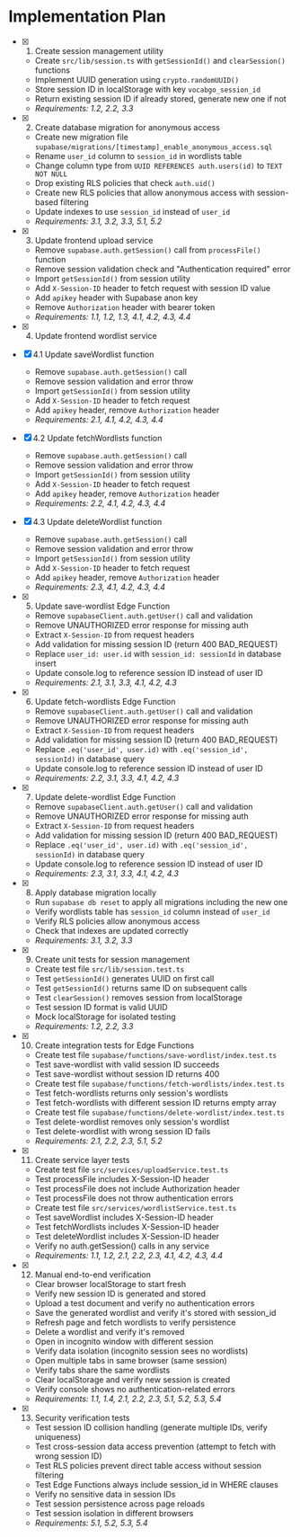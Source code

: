 # Implementation Plan

- [x] 1. Create session management utility
  - Create `src/lib/session.ts` with `getSessionId()` and `clearSession()` functions
  - Implement UUID generation using `crypto.randomUUID()`
  - Store session ID in localStorage with key `vocabgo_session_id`
  - Return existing session ID if already stored, generate new one if not
  - _Requirements: 1.2, 2.2, 3.3_

- [x] 2. Create database migration for anonymous access
  - Create new migration file `supabase/migrations/[timestamp]_enable_anonymous_access.sql`
  - Rename `user_id` column to `session_id` in wordlists table
  - Change column type from `UUID REFERENCES auth.users(id)` to `TEXT NOT NULL`
  - Drop existing RLS policies that check `auth.uid()`
  - Create new RLS policies that allow anonymous access with session-based filtering
  - Update indexes to use `session_id` instead of `user_id`
  - _Requirements: 3.1, 3.2, 3.3, 5.1, 5.2_

- [x] 3. Update frontend upload service
  - Remove `supabase.auth.getSession()` call from `processFile()` function
  - Remove session validation check and "Authentication required" error
  - Import `getSessionId()` from session utility
  - Add `X-Session-ID` header to fetch request with session ID value
  - Add `apikey` header with Supabase anon key
  - Remove `Authorization` header with bearer token
  - _Requirements: 1.1, 1.2, 1.3, 4.1, 4.2, 4.3, 4.4_

- [x] 4. Update frontend wordlist service
- [x] 4.1 Update saveWordlist function
  - Remove `supabase.auth.getSession()` call
  - Remove session validation and error throw
  - Import `getSessionId()` from session utility
  - Add `X-Session-ID` header to fetch request
  - Add `apikey` header, remove `Authorization` header
  - _Requirements: 2.1, 4.1, 4.2, 4.3, 4.4_

- [x] 4.2 Update fetchWordlists function
  - Remove `supabase.auth.getSession()` call
  - Remove session validation and error throw
  - Import `getSessionId()` from session utility
  - Add `X-Session-ID` header to fetch request
  - Add `apikey` header, remove `Authorization` header
  - _Requirements: 2.2, 4.1, 4.2, 4.3, 4.4_

- [x] 4.3 Update deleteWordlist function
  - Remove `supabase.auth.getSession()` call
  - Remove session validation and error throw
  - Import `getSessionId()` from session utility
  - Add `X-Session-ID` header to fetch request
  - Add `apikey` header, remove `Authorization` header
  - _Requirements: 2.3, 4.1, 4.2, 4.3, 4.4_

- [x] 5. Update save-wordlist Edge Function
  - Remove `supabaseClient.auth.getUser()` call and validation
  - Remove UNAUTHORIZED error response for missing auth
  - Extract `X-Session-ID` from request headers
  - Add validation for missing session ID (return 400 BAD_REQUEST)
  - Replace `user_id: user.id` with `session_id: sessionId` in database insert
  - Update console.log to reference session ID instead of user ID
  - _Requirements: 2.1, 3.1, 3.3, 4.1, 4.2, 4.3_

- [x] 6. Update fetch-wordlists Edge Function
  - Remove `supabaseClient.auth.getUser()` call and validation
  - Remove UNAUTHORIZED error response for missing auth
  - Extract `X-Session-ID` from request headers
  - Add validation for missing session ID (return 400 BAD_REQUEST)
  - Replace `.eq('user_id', user.id)` with `.eq('session_id', sessionId)` in database query
  - Update console.log to reference session ID instead of user ID
  - _Requirements: 2.2, 3.1, 3.3, 4.1, 4.2, 4.3_

- [x] 7. Update delete-wordlist Edge Function
  - Remove `supabaseClient.auth.getUser()` call and validation
  - Remove UNAUTHORIZED error response for missing auth
  - Extract `X-Session-ID` from request headers
  - Add validation for missing session ID (return 400 BAD_REQUEST)
  - Replace `.eq('user_id', user.id)` with `.eq('session_id', sessionId)` in database query
  - Update console.log to reference session ID instead of user ID
  - _Requirements: 2.3, 3.1, 3.3, 4.1, 4.2, 4.3_

- [x] 8. Apply database migration locally
  - Run `supabase db reset` to apply all migrations including the new one
  - Verify wordlists table has `session_id` column instead of `user_id`
  - Verify RLS policies allow anonymous access
  - Check that indexes are updated correctly
  - _Requirements: 3.1, 3.2, 3.3_

- [x] 9. Create unit tests for session management
  - Create test file `src/lib/session.test.ts`
  - Test `getSessionId()` generates UUID on first call
  - Test `getSessionId()` returns same ID on subsequent calls
  - Test `clearSession()` removes session from localStorage
  - Test session ID format is valid UUID
  - Mock localStorage for isolated testing
  - _Requirements: 1.2, 2.2, 3.3_

- [x] 10. Create integration tests for Edge Functions
  - Create test file `supabase/functions/save-wordlist/index.test.ts`
  - Test save-wordlist with valid session ID succeeds
  - Test save-wordlist without session ID returns 400
  - Create test file `supabase/functions/fetch-wordlists/index.test.ts`
  - Test fetch-wordlists returns only session's wordlists
  - Test fetch-wordlists with different session ID returns empty array
  - Create test file `supabase/functions/delete-wordlist/index.test.ts`
  - Test delete-wordlist removes only session's wordlist
  - Test delete-wordlist with wrong session ID fails
  - _Requirements: 2.1, 2.2, 2.3, 5.1, 5.2_

- [x] 11. Create service layer tests
  - Create test file `src/services/uploadService.test.ts`
  - Test processFile includes X-Session-ID header
  - Test processFile does not include Authorization header
  - Test processFile does not throw authentication errors
  - Create test file `src/services/wordlistService.test.ts`
  - Test saveWordlist includes X-Session-ID header
  - Test fetchWordlists includes X-Session-ID header
  - Test deleteWordlist includes X-Session-ID header
  - Verify no auth.getSession() calls in any service
  - _Requirements: 1.1, 1.2, 2.1, 2.2, 2.3, 4.1, 4.2, 4.3, 4.4_

- [x] 12. Manual end-to-end verification
  - Clear browser localStorage to start fresh
  - Verify new session ID is generated and stored
  - Upload a test document and verify no authentication errors
  - Save the generated wordlist and verify it's stored with session_id
  - Refresh page and fetch wordlists to verify persistence
  - Delete a wordlist and verify it's removed
  - Open in incognito window with different session
  - Verify data isolation (incognito session sees no wordlists)
  - Open multiple tabs in same browser (same session)
  - Verify tabs share the same wordlists
  - Clear localStorage and verify new session is created
  - Verify console shows no authentication-related errors
  - _Requirements: 1.1, 1.4, 2.1, 2.2, 2.3, 5.1, 5.2, 5.3, 5.4_

- [x] 13. Security verification tests
  - Test session ID collision handling (generate multiple IDs, verify uniqueness)
  - Test cross-session data access prevention (attempt to fetch with wrong session ID)
  - Test RLS policies prevent direct table access without session filtering
  - Test Edge Functions always include session_id in WHERE clauses
  - Verify no sensitive data in session IDs
  - Test session persistence across page reloads
  - Test session isolation in different browsers
  - _Requirements: 5.1, 5.2, 5.3, 5.4_
